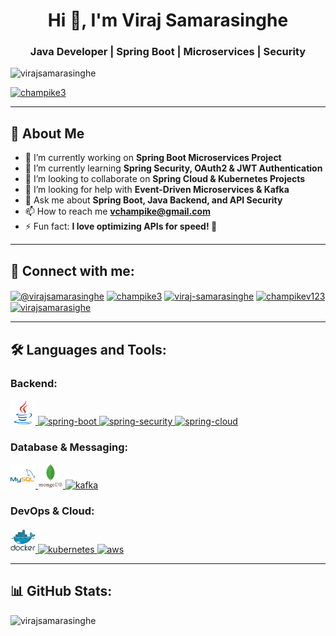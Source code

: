 

<h1 align="center">Hi 👋, I'm Viraj Samarasinghe</h1>
<h3 align="center">Java Developer | Spring Boot | Microservices | Security</h3>

<p align="left"> 
  <img src="https://komarev.com/ghpvc/?username=virajsamarasinghe&label=Profile%20views&color=0e75b6&style=flat" alt="virajsamarasinghe" />
</p>

<p align="left"> 
  <a href="https://twitter.com/champike3" target="blank">
    <img src="https://img.shields.io/twitter/follow/champike3?logo=twitter&style=for-the-badge" alt="champike3" />
  </a> 
</p>

---

## 🚀 About Me
- 🔭 I’m currently working on **Spring Boot Microservices Project**
- 🌱 I’m currently learning **Spring Security, OAuth2 & JWT Authentication**
- 👯 I’m looking to collaborate on **Spring Cloud & Kubernetes Projects**
- 🤝 I’m looking for help with **Event-Driven Microservices & Kafka**
- 💬 Ask me about **Spring Boot, Java Backend, and API Security**
- 📫 How to reach me **vchampike@gmail.com**
- ⚡ Fun fact: **I love optimizing APIs for speed! 🚀**

---

## 📌 Connect with me:
<p align="left">
<a href="https://dev.to/@virajsamarasinghe" target="blank"><img align="center" src="https://raw.githubusercontent.com/rahuldkjain/github-profile-readme-generator/master/src/images/icons/Social/devto.svg" alt="@virajsamarasinghe" height="30" width="40" /></a>
<a href="https://twitter.com/champike3" target="blank"><img align="center" src="https://raw.githubusercontent.com/rahuldkjain/github-profile-readme-generator/master/src/images/icons/Social/twitter.svg" alt="champike3" height="30" width="40" /></a>
<a href="https://linkedin.com/in/viraj-samarasinghe" target="blank"><img align="center" src="https://raw.githubusercontent.com/rahuldkjain/github-profile-readme-generator/master/src/images/icons/Social/linked-in-alt.svg" alt="viraj-samarasinghe" height="30" width="40" /></a>
<a href="https://fb.com/champikev123" target="blank"><img align="center" src="https://raw.githubusercontent.com/rahuldkjain/github-profile-readme-generator/master/src/images/icons/Social/facebook.svg" alt="champikev123" height="30" width="40" /></a>
<a href="https://instagram.com/virajsamarasighe" target="blank"><img align="center" src="https://raw.githubusercontent.com/rahuldkjain/github-profile-readme-generator/master/src/images/icons/Social/instagram.svg" alt="virajsamarasighe" height="30" width="40" /></a>
</p>

---

## 🛠️ Languages and Tools:
### **Backend:**
<p align="left">
  <a href="https://www.java.com/" target="_blank" rel="noreferrer">
    <img src="https://raw.githubusercontent.com/devicons/devicon/master/icons/java/java-original.svg" alt="java" width="40" height="40"/>
  </a>
  <a href="https://spring.io/projects/spring-boot" target="_blank" rel="noreferrer">
    <img src="https://www.vectorlogo.zone/logos/springio/springio-icon.svg" alt="spring-boot" width="40" height="40"/>
  </a>
  <a href="https://spring.io/projects/spring-security" target="_blank" rel="noreferrer">
    <img src="https://www.vectorlogo.zone/logos/springio/springio-icon.svg" alt="spring-security" width="40" height="40"/>
  </a>
  <a href="https://spring.io/projects/spring-cloud" target="_blank" rel="noreferrer">
    <img src="https://www.vectorlogo.zone/logos/springio/springio-icon.svg" alt="spring-cloud" width="40" height="40"/>
  </a>
</p>

### **Database & Messaging:**
<p align="left">
  <a href="https://www.mysql.com/" target="_blank" rel="noreferrer">
    <img src="https://raw.githubusercontent.com/devicons/devicon/master/icons/mysql/mysql-original-wordmark.svg" alt="mysql" width="40" height="40"/>
  </a>
  <a href="https://www.mongodb.com/" target="_blank" rel="noreferrer">
    <img src="https://raw.githubusercontent.com/devicons/devicon/master/icons/mongodb/mongodb-original-wordmark.svg" alt="mongodb" width="40" height="40"/>
  </a>
  <a href="https://kafka.apache.org/" target="_blank" rel="noreferrer">
    <img src="https://www.vectorlogo.zone/logos/apache_kafka/apache_kafka-icon.svg" alt="kafka" width="40" height="40"/>
  </a>
</p>

### **DevOps & Cloud:**
<p align="left">
  <a href="https://www.docker.com/" target="_blank" rel="noreferrer">
    <img src="https://raw.githubusercontent.com/devicons/devicon/master/icons/docker/docker-original-wordmark.svg" alt="docker" width="40" height="40"/>
  </a>
  <a href="https://kubernetes.io/" target="_blank" rel="noreferrer">
    <img src="https://www.vectorlogo.zone/logos/kubernetes/kubernetes-icon.svg" alt="kubernetes" width="40" height="40"/>
  </a>
  <a href="https://aws.amazon.com/" target="_blank" rel="noreferrer">
    <img src="https://www.vectorlogo.zone/logos/amazon_aws/amazon_aws-icon.svg" alt="aws" width="40" height="40"/>
  </a>
</p>

---

## 📊 GitHub Stats:
<p><img align="left" src="https://github-readme-stats.vercel.app/api/top-langs?username=virajsamarasinghe&show_icons=true&locale=en&layout=compact" alt="virajsamarasinghe" /></p>

